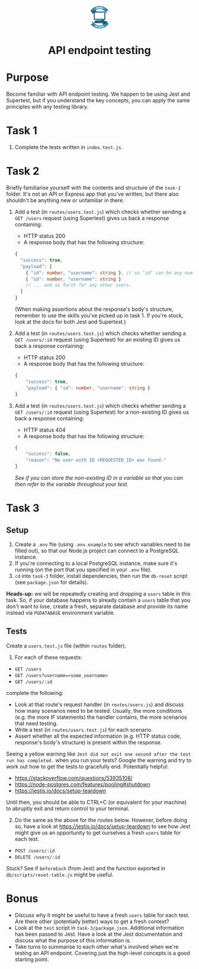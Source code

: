 <div align="center">
    <img alt="School of Code" src="./images/soc-logo.png" width="60" />
</div>
<h1 align="center">
  API endpoint testing
</h1>

# Purpose

Become familiar with API endpoint testing. We happen to be using Jest and Supertest, but if you understand the key concepts, you can apply the same principles with any testing library.

# Task 1

1. Complete the tests written in `index.test.js`.

# Task 2

Briefly familiarise yourself with the contents and structure of the `task-2` folder. It's not an API or Express app that you've written, but there also shouldn't be anything new or unfamiliar in there.

1. Add a test (in `routes/users.test.js`) which checks whether sending a `GET /users` request (using Supertest) gives us back a response containing:

   - HTTP status 200
   - A response body that has the following structure:

   ```ts
   {
     "success": true,
     "payload": [
       { "id": number, "username": string }, // so "id" can be any number, "username" can be any string
       { "id": number, "username": string }
       // ... and so forth for any other users.
     ]
   }
   ```

   (When making assertions about the response's body's structure, remember to use the skills you've picked up in task 1. If you're stuck, look at the docs for both Jest and Supertest.)

2. Add a test (in `routes/users.test.js`) which checks whether sending a `GET /users/:id` request (using Supertest) for an existing ID gives us back a response containing:

   - HTTP status 200
   - A response body that has the following structure:

   ```ts
   {
       "success": true,
       "payload": { "id": number, "username": string }
   }
   ```

3. Add a test (in `routes/users.test.js`) which checks whether sending a `GET /users/:id` request (using Supertest) for a non-existing ID gives us back a response containing:

   - HTTP status 404
   - A response body that has the following structure:

   ```ts
   {
       "success": false,
       "reason": "No user with ID <REQUESTED_ID> was found."
   }
   ```

   _See if you can store the non-existing ID in a variable so that you can then refer to the variable throughout your test._

# Task 3

## Setup

1. Create a `.env` file (using `.env.example` to see which variables need to be filled out), so that our Node.js project can connect to a PostgreSQL instance.
2. If you're connecting to a local PostgreSQL instance, make sure it's running (on the port that you specified in your `.env` file).
3. `cd` into `task-3` folder, install dependencies, then run the `db-reset` script (see `package.json` for details).

**Heads-up:** we will be repeatedly creating and dropping a `users` table in this task. So, if your database happens to already contain a `users` table that you don't want to lose, create a fresh, separate database and provide its name instead via `PGDATABASE` environment variable.

## Tests

Create a `users.test.js` file (within `routes` folder).

1. For each of these requests:

- `GET /users`
- `GET /users?username=<some_username>`
- `GET /users/:id`

complete the following:

- Look at that route's request handler (in `routes/users.js`) and discuss how many scenarios need to be tested. Usually, the more conditions (e.g. the more IF statements) the handler contains, the more scenarios that need testing.
- Write a test (in `routes/users.test.js`) for each scenario.
- Assert whether all the expected information (e.g. HTTP status code, response's body's structure) is present within the response.

Seeing a yellow warning like `Jest did not exit one second after the test run has completed.` when you run your tests? Google the warning and try to work out how to get the tests to gracefully end. Potentially helpful:

- https://stackoverflow.com/questions/53935108/
- https://node-postgres.com/features/pooling#shutdown
- https://jestjs.io/docs/setup-teardown

Until then, you should be able to CTRL+C (or equivalent for your machine) to abruptly exit and return control to your terminal.

2. Do the same as the above for the routes below. However, before doing so, have a look at https://jestjs.io/docs/setup-teardown to see how Jest might give us an opportunity to get ourselves a fresh `users` table for each test.

- `POST /users/:id`
- `DELETE /users/:id`

Stuck? See if `beforeEach` (from Jest) and the function exported in `db/scripts/reset-table.js` might be useful.

# Bonus

- Discuss why it might be useful to have a fresh `users` table for each test. Are there other (potentially better) ways to get a fresh context?
- Look at the `test` script in `task-3/package.json`. Additional information has been passed to Jest. Have a look at the Jest documentation and discuss what the purpose of this information is.
- Take turns to summarise to each other what's involved when we're testing an API endpoint. Covering just the high-level concepts is a good starting point.
